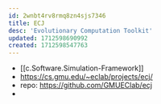 ```yaml
---
id: 2wnbt4rv8rmq8zn4sjs7346
title: ECJ
desc: 'Evolutionary Computation Toolkit'
updated: 1712598690992
created: 1712598547763
---
```


- [[c.Software.Simulation-Framework]] 
- https://cs.gmu.edu/~eclab/projects/ecj/
- repo: https://github.com/GMUEClab/ecj
- 